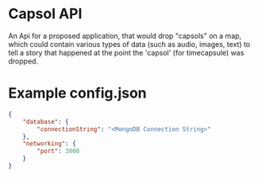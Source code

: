 # Capsol API

An Api for a proposed application, that would drop "capsols" on a map, which could contain various types of data (such as audio, images, text) to tell a story that happened at the point the 'capsol' (for timecapsule) was dropped.

# Example config.json
```json
{
    "database": {
        "connectionString": "<MongoDB Connection String>"
    },
    "networking": {
        "port": 3000
    }
}
```
